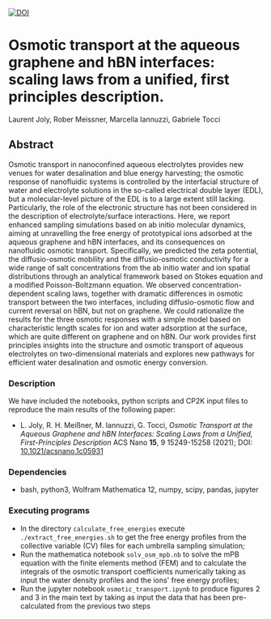 [![DOI](https://zenodo.org/badge/397937474.svg)](https://zenodo.org/badge/latestdoi/397937474)

# Osmotic transport at the aqueous graphene and hBN interfaces:  scaling laws from a unified, first principles description.

Laurent Joly, Rober Meissner, Marcella Iannuzzi, Gabriele Tocci

## Abstract

Osmotic transport in nanoconfined aqueous electrolytes provides new venues for water desalination and blue energy harvesting; the osmotic response of nanofluidic systems is controlled by the interfacial structure of water and electrolyte solutions in the so-called electrical double layer (EDL), but a molecular-level picture of the EDL is to a large extent still lacking.  Particularly, the role of the electronic  structure has not been considered in the description of electrolyte/surface interactions. Here, we report enhanced sampling simulations
based on ab initio molecular dynamics,  aiming at unravelling the free energy of prototypical  ions adsorbed at the aqueous graphene and hBN interfaces, and  its consequences on nanofluidic osmotic transport.  Specifically, we predicted the zeta potential, the diffusio-osmotic mobility and the diffusio-osmotic conductivity for a wide range of salt concentrations from the ab initio water and ion spatial distributions through an analytical
framework based on Stokes equation and a modified Poisson-Boltzmann equation. We observed concentration-dependent scaling laws,  together with  dramatic differences in osmotic transport  between the two interfaces, including diffusio-osmotic flow and current reversal on hBN, but not on graphene. We could rationalize the results for the three osmotic responses with a simple model based on characteristic length scales for ion and water adsorption at the surface, which are quite different on graphene and on hBN. Our work provides first principles insights into the structure and osmotic transport of aqueous electrolytes on two-dimensional materials and explores new pathways for efficient water desalination and osmotic energy conversion.

### Description

We have included the notebooks, python scripts and CP2K input files to reproduce the main results of the following paper:

* L. Joly, R. H. Meißner, M. Iannuzzi, G. Tocci, *Osmotic Transport at the Aqueous Graphene and hBN Interfaces: Scaling Laws from a Unified, First-Principles Description* ACS Nano **15**, 9 15249-15258 (2021); DOI: [10.1021/acsnano.1c05931](https://doi.org/10.1021/acsnano.1c05931)

### Dependencies

* bash, python3, Wolfram Mathematica 12, numpy, scipy, pandas, jupyter

### Executing programs

* In the directory ```calculate_free_energies``` execute ```./extract_free_energies.sh``` to get the free energy profiles from the collective variable (CV) files for each umbrella sampling simulation;
* Run the mathematica notebook ```solv_osm_mpb.nb``` to solve the mPB equation with the finite elements method (FEM) and to calculate the integrals of the osmotic transport coefficients numerically taking as input the water density profiles and the ions' free energy profiles;
* Run the jupyter notebook ```osmotic_transport.ipynb``` to produce figures 2 and 3 in the main text by taking as input the data that has been pre-calculated from the previous two steps

